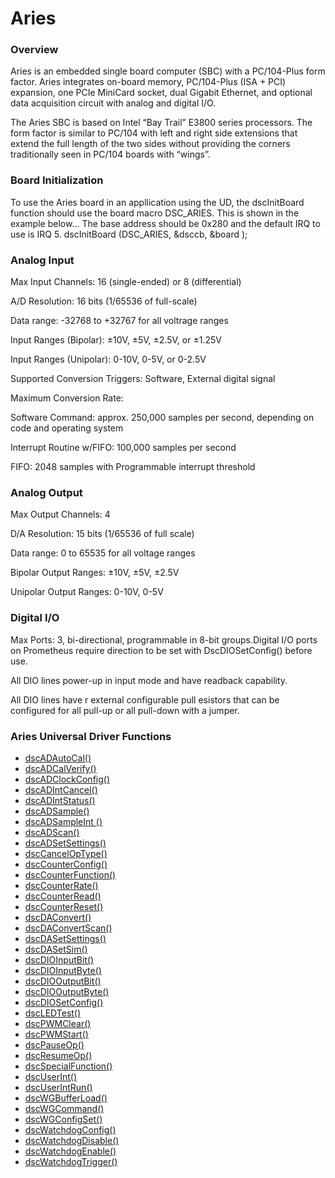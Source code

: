 # Aries

### Overview

Aries is an embedded single board computer \(SBC\) with a PC/104-Plus form factor. Aries integrates on-board memory, PC/104-Plus \(ISA + PCI\) expansion, one PCIe MiniCard socket, dual Gigabit Ethernet, and optional data acquisition circuit with analog and digital I/O.

The Aries SBC is based on Intel “Bay Trail” E3800 series processors. The form factor is similar to PC/104 with left and right side extensions that extend the full length of the two sides without providing the corners traditionally seen in PC/104 boards with “wings”.

### Board Initialization

To use the Aries board in an appllication using the UD, the dscInitBoard function should use the board macro DSC\_ARIES. This is shown in the example below... The base address should be 0x280 and the default IRQ to use is IRQ 5. dscInitBoard \(DSC\_ARIES, &dsccb, &board \);

### Analog Input

Max Input Channels: 16 \(single-ended\) or 8 \(differential\) 

A/D Resolution: 16 bits \(1/65536 of full-scale\) 

Data range: -32768 to +32767 for all voltrage ranges 

Input Ranges \(Bipolar\): ±10V, ±5V, ±2.5V, or ±1.25V 

Input Ranges \(Unipolar\): 0-10V, 0-5V, or 0-2.5V 

Supported Conversion Triggers: Software, External digital signal 

Maximum Conversion Rate: 

Software Command: approx. 250,000 samples per second, depending on code and operating system 

Interrupt Routine w/FIFO: 100,000 samples per second 

FIFO: 2048 samples with Programmable interrupt threshold

### Analog Output

Max Output Channels: 4 

D/A Resolution: 15 bits \(1/65536 of full scale\) 

Data range: 0 to 65535 for all voltage ranges 

Bipolar Output Ranges: ±10V, ±5V, ±2.5V 

Unipolar Output Ranges: 0-10V, 0-5V

### Digital I/O

Max Ports: 3, bi-directional, programmable in 8-bit groups.Digital I/O ports on Prometheus require direction to be set with DscDIOSetConfig\(\) before use. 

All DIO lines power-up in input mode and have readback capability. 

All DIO lines have r external configurable pull esistors that can be configured for all pull-up or all pull-down with a jumper.

### Aries Universal Driver Functions

* [dscADAutoCal\(\) ](../14.-universal-driver-apis/dscadautocal.md)
* [dscADCalVerify\(\)](../14.-universal-driver-apis/dscadcalverify.md) 
* [dscADClockConfig\(\) ](../14.-universal-driver-apis/dscadclockconfig.md)
* [dscADIntCancel\(\)](../14.-universal-driver-apis/dscadintcancel.md) 
* [dscADIntStatus\(\) ](../14.-universal-driver-apis/dscadintstatus.md)
* [dscADSample\(\) ](../14.-universal-driver-apis/dscadsample.md)
* [dscADSampleInt \(\) ](../14.-universal-driver-apis/dscadsampleint.md)
* [dscADScan\(\) ](../14.-universal-driver-apis/dscadscan.md)
* [dscADSetSettings\(\)](../14.-universal-driver-apis/dscadsetsettings.md) 
* [dscCancelOpType\(\)](../14.-universal-driver-apis/dsccanceloptype.md) 
* [dscCounterConfig\(\)](../14.-universal-driver-apis/dsccounterconfig.md) 
* [dscCounterFunction\(\) ](../14.-universal-driver-apis/dsccounterfunction.md)
* [dscCounterRate\(\)](../14.-universal-driver-apis/dsccounterrate.md) 
* [dscCounterRead\(\)](../14.-universal-driver-apis/dsccounterread.md) 
* [dscCounterReset\(\)](../14.-universal-driver-apis/dsccounterreset.md) 
* [dscDAConvert\(\)](../14.-universal-driver-apis/dscdaconvert.md) 
* [dscDAConvertScan\(\)](../14.-universal-driver-apis/dscdaconvertscan.md) 
* [dscDASetSettings\(\)](../14.-universal-driver-apis/dscdasetsettings.md) 
* [dscDASetSim\(\)](../14.-universal-driver-apis/dscdasetsim.md) 
* [dscDIOInputBit\(\)](../14.-universal-driver-apis/dscdioinputbit.md) 
* [dscDIOInputByte\(\) ](../14.-universal-driver-apis/dscdioinputbyte.md)
* [dscDIOOutputBit\(\) ](../14.-universal-driver-apis/dscdiooutputbit.md)
* [dscDIOOutputByte\(\)](../14.-universal-driver-apis/dscdiooutputbyte.md) 
* [dscDIOSetConfig\(\)](../14.-universal-driver-apis/dscdiosetconfig.md) 
* [dscLEDTest\(\) ](../14.-universal-driver-apis/dscledtest.md)
* [dscPWMClear\(\)](../14.-universal-driver-apis/dscpwmclear.md) 
* [dscPWMStart\(\)](../14.-universal-driver-apis/dscpwmstart.md) 
* [dscPauseOp\(\)](../14.-universal-driver-apis/dscpauseop.md) 
* [dscResumeOp\(\)](../14.-universal-driver-apis/dscresumeop.md) 
* [dscSpecialFunction\(\)](../14.-universal-driver-apis/dscspecialfunction.md) 
* [dscUserInt\(\)](../14.-universal-driver-apis/dscuserint.md) 
* [dscUserIntRun\(\) ](../14.-universal-driver-apis/dscuserintrun.md)
* [dscWGBufferLoad\(\)](../14.-universal-driver-apis/dscwgbufferload.md) 
* [dscWGCommand\(\)](../14.-universal-driver-apis/dscwgcommand.md) 
* [dscWGConfigSet\(\)](../14.-universal-driver-apis/dscwgconfigset.md) 
* [dscWatchdogConfig\(\)](../14.-universal-driver-apis/dscwatchdogconfig.md) 
* [dscWatchdogDisable\(\)](../14.-universal-driver-apis/dscwatchdogdisable.md) 
* [dscWatchdogEnable\(\)](../14.-universal-driver-apis/dscwatchdogenable.md) 
* [dscWatchdogTrigger\(\)](../14.-universal-driver-apis/dscwatchdogtrigger.md)

